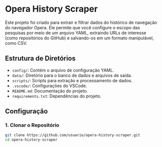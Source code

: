 # Opera History Scraper

Este projeto foi criado para extrair e filtrar dados do histórico de navegação do navegador Opera. Ele permite que você configure o escopo das pesquisas por meio de um arquivo YAML, extraindo URLs de interesse (como repositórios do GitHub) e salvando-os em um formato manipulável, como CSV.

## Estrutura de Diretórios

- `config/`: Contém o arquivo de configuração YAML.
- `data/`: Diretório para o banco de dados e arquivos de saída.
- `scripts/`: Scripts para extração e processamento de dados.
- `.vscode/`: Configurações do VSCode.
- `README.md`: Documentação do projeto.
- `requirements.txt`: Dependências do projeto.

## Configuração

### 1. Clonar o Repositório

```bash
git clone https://github.com/usuario/opera-history-scraper.git
cd opera-history-scraper